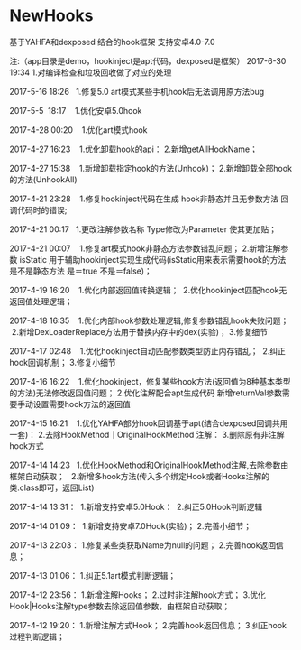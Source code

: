# NewHooks
基于YAHFA和dexposed 结合的hook框架 支持安卓4.0-7.0

注:（app目录是demo，hookinject是apt代码，dexposed是框架）
2017-6-30 19:34    1.对编译检查和垃圾回收做了对应的处理

2017-5-16 18:26    1.修复5.0 art模式某些手机hook后无法调用原方法bug

2017-5-5  18:17    1.优化安卓5.0hook

2017-4-28 00:20    1.优化art模式hook

2017-4-27 16:23    1.优化卸载hook的api：  2.新增getAllHookName；

2017-4-27 15:38    1.新增卸载指定hook的方法(Unhook)；  2.新增卸载全部hook的方法(UnhookAll)

2017-4-21 23:28    1.修复hookinject代码在生成 hook非静态并且无参数方法 回调代码时的错误;

2017-4-21 00:17    1.更改注解参数名称 Type修改为Parameter 使其更加贴；

2017-4-21 00:07    1.修复art模式hook非静态方法参数错乱问题； 2.新增注解参数 isStatic 用于辅助hookinject实现生成代码(isStatic用来表示需要hook的方法是不是静态方法 是＝true 不是＝false)；

2017-4-19 16:20    1.优化内部返回值转换逻辑；  2.优化hookinject匹配hook无返回值处理逻辑；

2017-4-18 16:35    1.优化内部hook参数处理逻辑,修复参数错乱hook失败问题；  2.新增DexLoaderReplace方法用于替换内存中的dex(实验)； 3.修复细节


2017-4-17 02:48    1.优化hookinject自动匹配参数类型防止内存错乱；  2.纠正hook回调机制； 3.修复小细节

2017-4-16 16:22    1.优化hookinject，修复某些hook方法(返回值为8种基本类型的方法)无法修改返回值问题； 2.优化注解配合apt生成代码 新增returnVal参数需要手动设置需要hook方法的返回值


2017-4-15 16:21    1.优化YAHFA部分hook回调基于apt(结合dexposed回调共用一套)： 2.去除HookMethod｜OriginalHookMethod 注解：  3.删除原有非注解hook方式


2017-4-14 14:23    1.优化HookMethod和OriginalHookMethod注解,去除参数由框架自动获取；   2.新增多hook方法(传入多个绑定Hook或者Hooks注解的类.class即可，返回List)


2017-4-14 13:31：  1.新增支持安卓5.0Hook：  2.纠正5.0Hook判断逻辑

2017-4-14 01:09：  1.新增支持安卓7.0Hook(实验)；  2.完善小细节；

2017-4-13 22:03：  1.修复某些类获取Name为null的问题；  2.完善hook返回信息；
 
2017-4-13 01:06：  1.纠正5.1art模式判断逻辑；
 
2017-4-12 23:56：  1.新增注解Hooks；  2.过时非注解hook方式；  3.优化Hook|Hooks注解type参数去除返回值参数，由框架自动获取；
  
2017-4-12 19:20：  1.新增注解方式Hook；  2.完善hook返回信息；  3.纠正hook过程判断逻辑；
 
